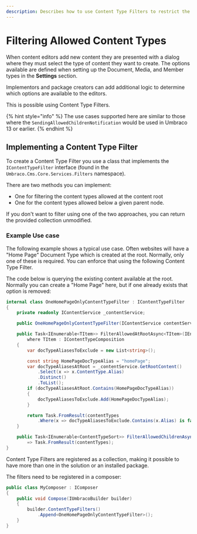 ```yaml
---
description: Describes how to use Content Type Filters to restrict the allowed content options available to editors.
---
```


# Filtering Allowed Content Types

When content editors add new content they are presented with a dialog where they must select the type of content they want to create. The options available are defined when setting up the Document, Media, and Member types in the **Settings** section.

Implementors and package creators can add additional logic to determine which options are available to the editors.

This is possible using Content Type Filters.

{% hint style="info" %}
The use cases supported here are similar to those where the `SendingAllowedChildrenNotification` would be used in Umbraco 13 or earlier.
{% endhint %}

## Implementing a Content Type Filter

To create a Content Type Filter you use a class that implements the `IContentTypeFilter` interface (found in the `Umbraco.Cms.Core.Services.Filters` namespace).

There are two methods you can implement:

* One for filtering the content types allowed at the content root
* One for the content types allowed below a given parent node.

If you don't want to filter using one of the two approaches, you can return the provided collection unmodified.

### Example Use case

The following example shows a typical use case. Often websites will have a "Home Page" Document Type which is created at the root. Normally, only one of these is required. You can enforce that using the following Content Type Filter.

The code below is querying the existing content available at the root. Normally you can create a "Home Page" here, but if one already exists that option is removed:

```csharp
internal class OneHomePageOnlyContentTypeFilter : IContentTypeFilter
{
    private readonly IContentService _contentService;

    public OneHomePageOnlyContentTypeFilter(IContentService contentService) => _contentService = contentService;

    public Task<IEnumerable<TItem>> FilterAllowedAtRootAsync<TItem>(IEnumerable<TItem> contentTypes)
        where TItem : IContentTypeComposition
    {
        var docTypeAliasesToExclude = new List<string>();

        const string HomePageDocTypeAlias = "homePage";
        var docTypeAliasesAtRoot = _contentService.GetRootContent()
            .Select(x => x.ContentType.Alias)
            .Distinct()
            .ToList();
        if (docTypeAliasesAtRoot.Contains(HomePageDocTypeAlias))
        {
            docTypeAliasesToExclude.Add(HomePageDocTypeAlias);
        }

        return Task.FromResult(contentTypes
            .Where(x => docTypeAliasesToExclude.Contains(x.Alias) is false));
    }

    public Task<IEnumerable<ContentTypeSort>> FilterAllowedChildrenAsync(IEnumerable<ContentTypeSort> contentTypes, Guid parentKey)
        => Task.FromResult(contentTypes);
}
```

Content Type Filters are registered as a collection, making it possible to have more than one in the solution or an installed package.

The filters need to be registered in a composer:

```csharp
public class MyComposer : IComposer
{
    public void Compose(IUmbracoBuilder builder)
    {
        builder.ContentTypeFilters()
            .Append<OneHomePageOnlyContentTypeFilter>();
    }
}
```
